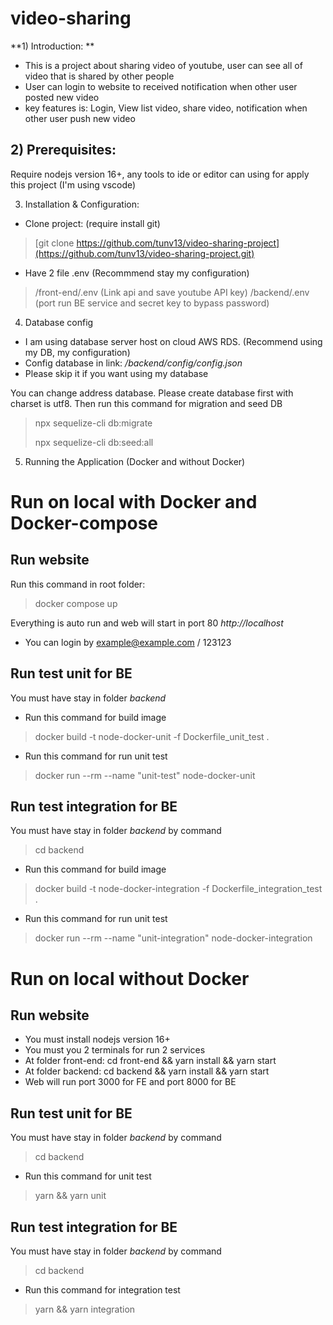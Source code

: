 # video-sharing

**1) Introduction: **
 - This is a project about sharing video of youtube, user can see all of video that is shared by other people
 - User can login to website to received notification when other user posted new video
 - key features is: Login, View list video, share video, notification when other user push new video

**2) Prerequisites:**
--
Require nodejs version 16+, any tools to ide or editor can using for apply this project (I'm using vscode)

3) Installation & Configuration: 

 - Clone project: (require install git)
 >[git clone https://github.com/tunv13/video-sharing-project](https://github.com/tunv13/video-sharing-project.git)
 
- Have 2 file .env (Recommmend stay my configuration)

> /front-end/.env (Link api and save youtube API key)
> /backend/.env (port run BE service and secret key to bypass password)

4) Database config
- I am using database server host on cloud AWS RDS. (Recommend using my DB, my configuration)
- Config database in link: */backend/config/config.json*
- Please skip it if you want using my database

You can change address database. Please create database first with charset is utf8.
Then run this command for migration and seed DB
>npx sequelize-cli db:migrate
>
>npx sequelize-cli db:seed:all

5) Running the Application (Docker and without Docker)
# Run on local with Docker and Docker-compose
## Run website
Run this command in root folder: 
>docker compose up
>
Everything is auto run and web will start in port 80 *http://localhost*
 - You can login by example@example.com / 123123
## Run test unit for BE
You must have stay in folder *backend* 
- Run this command for build image
> docker build -t node-docker-unit -f Dockerfile_unit_test .
- Run this command for run unit test
> docker run --rm --name "unit-test" node-docker-unit

## Run test integration for BE
You must have stay in folder *backend* by command
> cd backend
- Run this command for build image
> docker build -t node-docker-integration -f Dockerfile_integration_test .
- Run this command for run unit test
> docker run --rm --name "unit-integration" node-docker-integration


# Run on local without Docker 
## Run website
- You must install nodejs version 16+
- You must you 2 terminals for run 2 services
- At folder front-end: cd front-end && yarn install && yarn start
- At folder backend: cd backend && yarn install && yarn start
- Web will run port 3000 for FE and port 8000 for BE

## Run test unit for BE
You must have stay in folder *backend* by command
> cd backend
>
- Run this command for unit test
> yarn && yarn unit


## Run test integration for BE
You must have stay in folder *backend* by command
> cd backend
>
- Run this command for integration test
> yarn && yarn integration
